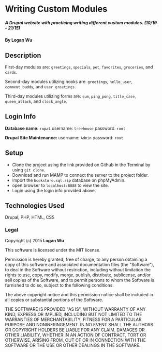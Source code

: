 # Writing Custom Modules

##### A Drupal website with practicing writing different custom modules. (10/19 - 21/15)

#### By Logan Wu

## Description
First-day modules are: ```greetings```, ```specials```, ```pet```, ```favorites```, ```groceries```, and ```cards```.

Second-day modules utilizing hooks are: ```greetings```, ```hello_user```, ```comment_buddy```, and ```user_greetings```.

Third-day modules utilizing forms are: ```sum```, ```ping_pong```, ```title_case```, ```queen_attack```, and ```clock_angle```.

Login Info
----------
**Database name:** ```rupal```
username: ```treehouse```
password: ```root```

**Drupal Site Maintenance:**
username: ```Admin```
password: ```root```


## Setup
* Clone the project using the link provided on Github in the Terminal by using ```git clone```.
* Download and run MAMP to connect the server to the project folder.
* Import the ```bookstore.sql.zip``` database on phpMyAdmin.
* open browser to ```localhost:8888``` to view the site.
* Login using the login info provided above.

## Technologies Used

Drupal, PHP, HTML, CSS

### Legal

Copyright (c) 2015 **Logan Wu**

This software is licensed under the MIT license.

Permission is hereby granted, free of charge, to any person obtaining a copy
of this software and associated documentation files (the "Software"), to deal
in the Software without restriction, including without limitation the rights
to use, copy, modify, merge, publish, distribute, sublicense, and/or sell
copies of the Software, and to permit persons to whom the Software is
furnished to do so, subject to the following conditions:

The above copyright notice and this permission notice shall be included in
all copies or substantial portions of the Software.

THE SOFTWARE IS PROVIDED "AS IS", WITHOUT WARRANTY OF ANY KIND, EXPRESS OR
IMPLIED, INCLUDING BUT NOT LIMITED TO THE WARRANTIES OF MERCHANTABILITY,
FITNESS FOR A PARTICULAR PURPOSE AND NONINFRINGEMENT. IN NO EVENT SHALL THE
AUTHORS OR COPYRIGHT HOLDERS BE LIABLE FOR ANY CLAIM, DAMAGES OR OTHER
LIABILITY, WHETHER IN AN ACTION OF CONTRACT, TORT OR OTHERWISE, ARISING FROM,
OUT OF OR IN CONNECTION WITH THE SOFTWARE OR THE USE OR OTHER DEALINGS IN
THE SOFTWARE.
